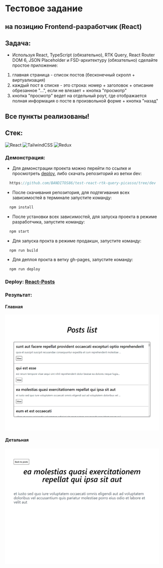 # Тестовое задание
## на позицию Frontend-разработчик (React)

## Задача:
* Используя React, TypeScript (обязательно), RTK Query, React Router DOM 6, JSON Placeholder и FSD-архитектуру (обязательно) сделайте простое приложение:
1. главная страница - список постов (бесконечный скролл + виртуализация)
2. каждый пост в списке - это строка: номер + заголовок + описание обрезанное "...", если не влезает + кнопка "просмотр"
3. кнопка "просмотр" ведет на отдельный роут, где отображается полная информация о посте в произвольной форме + кнопка "назад"

## Все пункты реализованы!

## Стек: 
![React](https://img.shields.io/badge/react-%2320232a.svg?style=for-the-badge&logo=react&logoColor=%2361DAFB) ![TailwindCSS](https://img.shields.io/badge/tailwindcss-%2338B2AC.svg?style=for-the-badge&logo=tailwind-css&logoColor=white) ![Redux](https://img.shields.io/badge/redux-%23593d88.svg?style=for-the-badge&logo=redux&logoColor=white)
### Демонстрация:

* Для демонстрации проекта можно перейти по ссылке и просмотреть [deploy](https://banditos86.github.io/test-react-rtk-query-picasso/ "React-Posts"), либо скачать репозиторий из ветки dev:
```javascript
  https://github.com/BANDITOS86/test-react-rtk-query-picasso/tree/dev
```
* После скачивания репозитория, для подтягивания всех зависимостей в терминале запустите команду:
```javascript
  npm install
```
* После установки всех зависимостей, для запуска проекта в режиме разработчика, запустите команду:
```javascript
  npm start
```
* Для запуска прокта в режиме продакшн, запустите команду:
```javascript
  npm run build
```
* Для деплоя прокта в ветку gh-pages, запустите команду:
```javascript
  npm run deploy
```

### Deploy: [React-Posts](https://banditos86.github.io/test-react-rtk-query-picasso/ "React-Posts")

### Результат:
#### Главная
[![React-Posts](https://github.com/BANDITOS86/my-img/blob/main/posts-picasso.png?raw=true)](https://banditos86.github.io/test-react-rtk-query-picasso/)
#### Детальная
[![React-Posts](https://github.com/BANDITOS86/my-img/blob/main/post-detail-picasso.png?raw=true)](https://banditos86.github.io/test-react-rtk-query-picasso/)